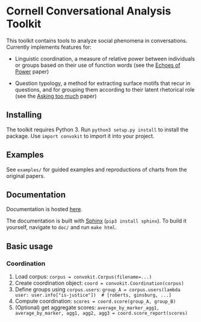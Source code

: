 # Cornell Conversational Analysis Toolkit
This toolkit contains tools to analyze social phenomena in conversations.
Currently implements features for:

- Linguistic coordination, a measure of relative power between individuals or
  groups based on their use of function words (see the [Echoes of
  Power](https://www.cs.cornell.edu/~cristian/Echoes_of_power.html) paper)
  
- Question typology, a method for extracting surface motifs that recur in questions, and for grouping them according to their latent rhetorical role (see the [Asking too much](http://www.cs.cornell.edu/~cristian/Asking_too_much.html) paper)

## Installing
The toolkit requires Python 3. Run `python3 setup.py install` to install the package.
Use `import convokit` to import it into your project.

## Examples
See `examples/` for guided examples and reproductions of charts from the original
papers.

## Documentation
Documentation is hosted [here](http://wanganzhou.com/convokit/).

The documentation is built with [Sphinx](http://www.sphinx-doc.org/en/1.5.1/) (`pip3 install sphinx`). To build it yourself, navigate to `doc/` and run `make html`. 

## Basic usage
### Coordination
1. Load corpus: `corpus = convokit.Corpus(filename=...)`
2. Create coordination object: `coord = convokit.Coordination(corpus)`
3. Define groups using `corpus.users`:
        `group_A = corpus.users(lambda user: user.info["is-justice"])  # [roberts, ginsburg, ...]`
4. Compute coordination: `scores = coord.score(group_A, group_B)`
5. (Optional) get aggregate scores:
        `average_by_marker_agg1, average_by_marker, agg1, agg2, agg3 = coord.score_report(scores)`
